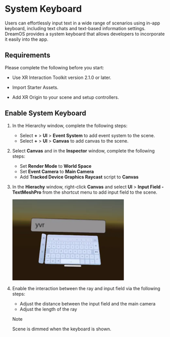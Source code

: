 # System Keyboard

Users can effortlessly input text in a wide range of scenarios using in-app keyboard, including text chats and text-based information settings. DreamOS provides a system keyboard that allows developers to incorporate it easily into the app. 


## Requirements

Please complete the following before you start:

- Use XR Interaction Toolkit version 2.1.0 or later. 

- Import Starter Assets.

- Add XR Origin to your scene and setup controllers. 


## Enable System Keyboard

1. In the Hierarchy window, complete the following steps: 
    
    - Select **+** > **UI** > **Event System** to add event system to the scene. 
    - Select **+** > **UI** > **Canvas** to add canvas to the scene. 


2. Select **Canvas** and in the **Inspector** window, complete the following steps: 

    - Set **Render Mode** to **World Space**
    - Set **Event Camera** to **Main Camera**
    - Add **Tracked Device Graphics Raycast** script to **Canvas**


3. In the **Hierachy** window, right-click **Canvas** and select **UI** > **Input Field - TextMeshPro** from the shortcut menu to add input field to the scene. 

    ![SystemKeyboard](../AdvancedFeatures/SystemKeyboard/SystemKeyboard.png)


4. Enable the interaction between the ray and input field via the following steps: 

    - Adjust the distance between the input field and the main camera
    - Adjust the length of the ray

    > [!Note]
    > Scene is dimmed when the keyboard is shown. 